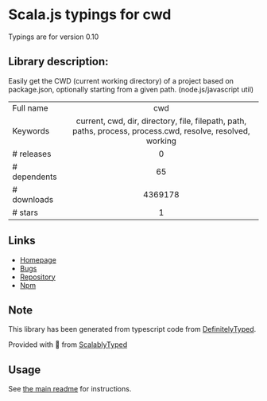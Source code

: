 
# Scala.js typings for cwd

Typings are for version 0.10

## Library description:
Easily get the CWD (current working directory) of a project based on package.json, optionally starting from a given path. (node.js/javascript util)

|                    |                 |
| ------------------ | :-------------: |
| Full name          | cwd |
| Keywords           | current, cwd, dir, directory, file, filepath, path, paths, process, process.cwd, resolve, resolved, working |
| # releases         | 0 |
| # dependents       | 65 |
| # downloads        | 4369178 |
| # stars            | 1 |

## Links
- [Homepage](https://github.com/jonschlinkert/cwd)
- [Bugs](https://github.com/jonschlinkert/cwd/issues)
- [Repository](https://github.com/jonschlinkert/cwd)
- [Npm](https://www.npmjs.com/package/cwd)
    


## Note
This library has been generated from typescript code from [DefinitelyTyped](https://definitelytyped.org).

Provided with :purple_heart: from [ScalablyTyped](https://github.com/oyvindberg/ScalablyTyped)

## Usage
See [the main readme](../../readme.md) for instructions.


